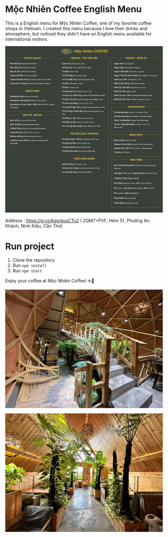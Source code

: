 # Mộc Nhiên Coffee English Menu


This  is a English menu for Mộc Nhiên Coffee, one of my favorite coffee shops in Vietnam. I created this menu because I love their drinks and atmosphere, but noticed they didn't have an English menu available for international visitors.

![Mộc Nhiên Coffee](img/menu.png)

Address : https://g.co/kgs/eusCTo2 ( 2QM7+PVF, Hẻm 51, Phường An Khánh, Ninh Kiều, Cần Thơ)

# Run project

1. Clone the repository
2. Run `npm install`
3. Run `npm start`
 




Enjoy your coffee at Mộc Nhiên Coffee! ☕️🌿



![Mộc Nhiên Coffee](img/mn_1.png)

![Mộc Nhiên Coffee](img/mn_2.png)

